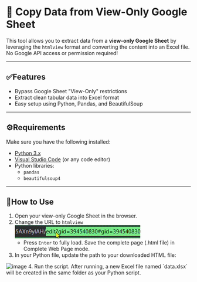 # 📄 Copy Data from View-Only Google Sheet

This tool allows you to extract data from a **view-only Google Sheet** by leveraging the `htmlview` format and converting the content into an Excel file.  
No Google API access or permission required!

---

## ✅Features

- Bypass Google Sheet "View-Only" restrictions
- Extract clean tabular data into Excel format
- Easy setup using Python, Pandas, and BeautifulSoup

---

## ⚙️Requirements

Make sure you have the following installed:

- [Python 3.x](https://www.python.org/)
- [Visual Studio Code](https://code.visualstudio.com/) (or any code editor)
- Python libraries:
  - `pandas`
  - `beautifulsoup4`
---
## 🚀How to Use
1. Open your view-only Google Sheet in the browser.  
2. Change the URL to `htmlview`  ![Change-the-URL](https://github.com/just-a-dummy/copy-only-view-ggsheet/blob/18d359a3bb055ae6f5ddc678bd9e3bf59b14d409/vid%20(1).gif)  
   - Press `Enter` to fully load. Save the complete page (.html file) in Complete Web Page mode.  
3. In your Python file, update the path to your downloaded HTML file:  
<img width="390" height="30" alt="image" src="https://github.com/user-attachments/assets/2e41b770-d3f6-4269-9743-a5385f84b2e4" />
4. Run the script. After running, a new Excel file named `data.xlsx` will be created in the same folder as your Python script.


